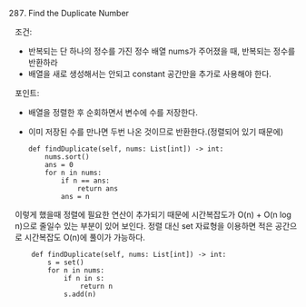 287. Find the Duplicate Number

조건: 
- 반복되는 단 하나의 정수를 가진 정수 배열 nums가 주어졌을 때, 반복되는 정수를 반환하라
- 배열을 새로 생성해서는 안되고 constant 공간만을 추가로 사용해야 한다.

포인트:
- 배열을 정렬한 후 순회하면서 변수에 수를 저장한다.
- 이미 저장된 수를 만나면 두번 나온 것이므로 반환한다.(정렬되어 있기 때문에)

      def findDuplicate(self, nums: List[int]) -> int:
          nums.sort()
          ans = 0
          for n in nums:
              if n == ans:
                  return ans
              ans = n

            
            
이렇게 했을때 정렬에 필요한 연산이 추가되기 때문에 시간복잡도가 O(n) + O(n log n)으로 줄일수 있는 부분이 있어 보인다.
정렬 대신 set 자료형을 이용하면 적은 공간으로 시간복잡도 O(n)에 풀이가 가능하다.

        def findDuplicate(self, nums: List[int]) -> int:
            s = set()
            for n in nums:
                if n in s:
                    return n
                s.add(n)
